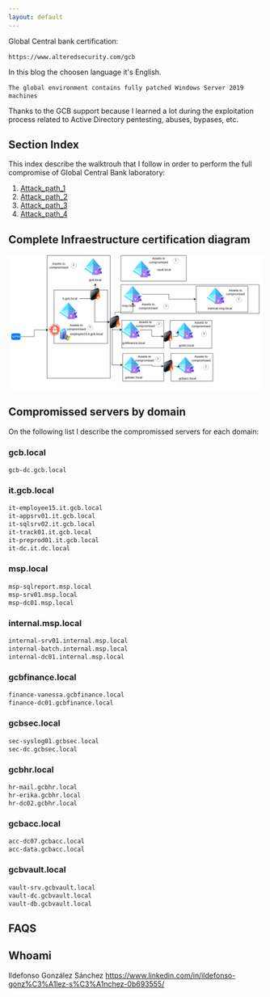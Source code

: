 ```yaml
---
layout: default
---
```



Global Central bank certification:

```
https://www.alteredsecurity.com/gcb
```

In this blog the choosen language it's English.

```
The global environment contains fully patched Windows Server 2019 machines
```

Thanks to the GCB support because I learned a lot during the exploitation process related to Active Directory pentesting, abuses, bypases, etc.

## Section Index

This index describe the walktrouh that I follow in order to perform the full compromise of Global Central Bank laboratory:

  1. [Attack_path_1](./section1.html)
  2. [Attack_path_2](./section2.html)
  3. [Attack_path_3](./section3.html)
  4. [Attack_path_4](./section4.html)



## Complete Infraestructure certification diagram

![GCB Domains](/assets/images/gcb_network_domains.png)

## Compromissed servers by domain

On the following list I describe the compromissed servers for each domain:

### gcb.local

```
gcb-dc.gcb.local
```

### it.gcb.local

```
it-employee15.it.gcb.local
it-appsrv01.it.gcb.local
it-sqlsrv02.it.gcb.local
it-track01.it.gcb.local
it-preprod01.it.gcb.local
it-dc.it.dc.local
```

### msp.local

```
msp-sqlreport.msp.local
msp-srv01.msp.local
msp-dc01.msp.local
```

### internal.msp.local

```
internal-srv01.internal.msp.local
internal-batch.internal.msp.local
internal-dc01.internal.msp.local
```

### gcbfinance.local

```
finance-vanessa.gcbfinance.local
finance-dc01.gcbfinance.local
```

### gcbsec.local

```
sec-syslog01.gcbsec.local
sec-dc.gcbsec.local
```

### gcbhr.local

```
hr-mail.gcbhr.local
hr-erika.gcbhr.local
hr-dc02.gcbhr.local
```

### gcbacc.local

```
acc-dc07.gcbacc.local
acc-data.gcbacc.local
```

### gcbvault.local

```
vault-srv.gcbvault.local
vault-dc.gcbvault.local
vault-db.gcbvault.local
```
## FAQS

## Whoami
Ildefonso González Sánchez
https://www.linkedin.com/in/ildefonso-gonz%C3%A1lez-s%C3%A1nchez-0b693555/




